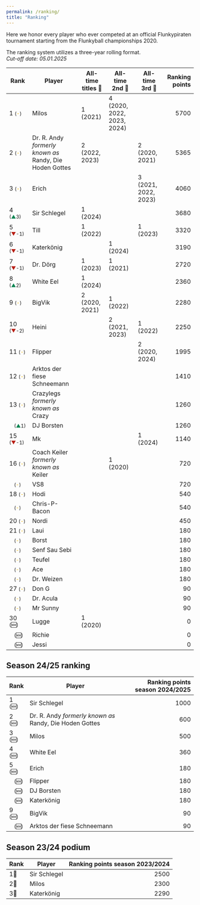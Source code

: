 ```yaml
---
permalink: /ranking/
title: "Ranking"
---
```


Here we honor every player who ever competed at an official Flunkypiraten tournament starting from the Flunkyball championships 2020.

The ranking system utilizes a three-year rolling format.  
_Cut-off date: 05.01.2025_



<!-- table tag start -->

| Rank | Player | All-time titles 🥇 | All-time 2nd 🥈 | All-time 3rd 🥉 | Ranking points |
|------|------|------|------|------|------:|
| 1 <span style="font-size: small">(<span style="color: #EFB700">-</span>)</span> | Milos | 1 (2021) | 4 (2020, 2022, 2023, 2024) |   | 5700 |
| 2 <span style="font-size: small">(<span style="color: #EFB700">-</span>)</span> | Dr. R. Andy *formerly known as* Randy, Die Hoden Gottes | 2 (2022, 2023) |   | 2 (2020, 2021) | 5365 |
| 3 <span style="font-size: small">(<span style="color: #EFB700">-</span>)</span> | Erich |   |   | 3 (2021, 2022, 2023) | 4060 |
| 4 <span style="font-size: small">(<span style="color: #008450">▲</span>3)</span> | Sir Schlegel | 1 (2024) |   |   | 3680 |
| 5 <span style="font-size: small">(<span style="color: #B81D13">▼</span>-1)</span> | Till | 1 (2022) |   | 1 (2023) | 3320 |
| 6 <span style="font-size: small">(<span style="color: #B81D13">▼</span>-1)</span> | Katerkönig |   | 1 (2024) |   | 3190 |
| 7 <span style="font-size: small">(<span style="color: #B81D13">▼</span>-1)</span> | Dr. Dörg | 1 (2023) | 1 (2021) |   | 2720 |
| 8 <span style="font-size: small">(<span style="color: #008450">▲</span>2)</span> | White Eel | 1 (2024) |   |   | 2360 |
| 9 <span style="font-size: small">(<span style="color: #EFB700">-</span>)</span> | BigVik | 2 (2020, 2021) | 1 (2022) |   | 2280 |
| 10 <span style="font-size: small">(<span style="color: #B81D13">▼</span>-2)</span> | Heini |   | 2 (2021, 2023) | 1 (2022) | 2250 |
| 11 <span style="font-size: small">(<span style="color: #EFB700">-</span>)</span> | Flipper |   |   | 2 (2020, 2024) | 1995 |
| 12 <span style="font-size: small">(<span style="color: #EFB700">-</span>)</span> | Arktos der fiese Schneemann |   |   |   | 1410 |
| 13 <span style="font-size: small">(<span style="color: #EFB700">-</span>)</span> | Crazylegs *formerly known as* Crazy |   |   |   | 1260 |
| &nbsp;&nbsp;&nbsp;<span style="font-size: small">(<span style="color: #008450">▲</span>1)</span> | DJ Borsten |   |   |   | 1260 |
| 15 <span style="font-size: small">(<span style="color: #B81D13">▼</span>-1)</span> | Mk |   |   | 1 (2024) | 1140 |
| 16 <span style="font-size: small">(<span style="color: #EFB700">-</span>)</span> | Coach Keiler *formerly known as* Keiler |   | 1 (2020) |   | 720 |
| &nbsp;&nbsp;&nbsp;<span style="font-size: small">(<span style="color: #EFB700">-</span>)</span> | VS8 |   |   |   | 720 |
| 18 <span style="font-size: small">(<span style="color: #EFB700">-</span>)</span> | Hodi |   |   |   | 540 |
| &nbsp;&nbsp;&nbsp;<span style="font-size: small">(<span style="color: #EFB700">-</span>)</span> | Chris-P-Bacon |   |   |   | 540 |
| 20 <span style="font-size: small">(<span style="color: #EFB700">-</span>)</span> | Nordi |   |   |   | 450 |
| 21 <span style="font-size: small">(<span style="color: #EFB700">-</span>)</span> | Laui |   |   |   | 180 |
| &nbsp;&nbsp;&nbsp;<span style="font-size: small">(<span style="color: #EFB700">-</span>)</span> | Borst |   |   |   | 180 |
| &nbsp;&nbsp;&nbsp;<span style="font-size: small">(<span style="color: #EFB700">-</span>)</span> | Senf Sau Sebi |   |   |   | 180 |
| &nbsp;&nbsp;&nbsp;<span style="font-size: small">(<span style="color: #EFB700">-</span>)</span> | Teufel |   |   |   | 180 |
| &nbsp;&nbsp;&nbsp;<span style="font-size: small">(<span style="color: #EFB700">-</span>)</span> | Ace |   |   |   | 180 |
| &nbsp;&nbsp;&nbsp;<span style="font-size: small">(<span style="color: #EFB700">-</span>)</span> | Dr. Weizen |   |   |   | 180 |
| 27 <span style="font-size: small">(<span style="color: #EFB700">-</span>)</span> | Don G |   |   |   | 90 |
| &nbsp;&nbsp;&nbsp;<span style="font-size: small">(<span style="color: #EFB700">-</span>)</span> | Dr. Acula |   |   |   | 90 |
| &nbsp;&nbsp;&nbsp;<span style="font-size: small">(<span style="color: #EFB700">-</span>)</span> | Mr Sunny |   |   |   | 90 |
| 30 <span style="font-size: small">(&#x1F195;)</span> | Lugge | 1 (2020) |   |   | 0 |
| &nbsp;&nbsp;&nbsp;<span style="font-size: small">(&#x1F195;)</span> | Richie |   |   |   | 0 |
| &nbsp;&nbsp;&nbsp;<span style="font-size: small">(&#x1F195;)</span> | Jessi |   |   |   | 0 |


<!-- table tag end -->


## Season 24/25 ranking

<!-- season_table tag start -->

| Rank | Player | Ranking points season 2024/2025|
|------|--------|-------------------------------:|
| 1 <span style="font-size: small">(&#x1F195;)</span> | Sir Schlegel | 1000 |
| 2 <span style="font-size: small">(&#x1F195;)</span> | Dr. R. Andy *formerly known as* Randy, Die Hoden Gottes | 600 |
| 3 <span style="font-size: small">(&#x1F195;)</span> | Milos | 500 |
| 4 <span style="font-size: small">(&#x1F195;)</span> | White Eel | 360 |
| 5 <span style="font-size: small">(&#x1F195;)</span> | Erich | 180 |
| &nbsp;&nbsp;&nbsp;<span style="font-size: small">(&#x1F195;)</span> | Flipper | 180 |
| &nbsp;&nbsp;&nbsp;<span style="font-size: small">(&#x1F195;)</span> | DJ Borsten | 180 |
| &nbsp;&nbsp;&nbsp;<span style="font-size: small">(&#x1F195;)</span> | Katerkönig | 180 |
| 9 <span style="font-size: small">(&#x1F195;)</span> | BigVik | 90 |
| &nbsp;&nbsp;&nbsp;<span style="font-size: small">(&#x1F195;)</span> | Arktos der fiese Schneemann | 90 |


<!-- season_table tag end -->

## Season 23/24 podium

| Rank | Player | Ranking points season 2023/2024|
|------|--------|-------------------------------:|
| 1🥇 | Sir Schlegel | 2500 |
| 2🥈 | Milos | 2300 |
| 3🥉 | Katerkönig | 2290 |

<!-- div>
| 1 <span style="font-size: small">(<span style="color: #008450">▲</span>4)</span> | Sir Schlegel | 2500 |
| 2 <span style="font-size: small">(<span style="color: #EFB700">-</span>)</span> | Milos | 2300 |
| 3 <span style="font-size: small">(<span style="color: #EFB700">-</span>)</span> | Katerkönig | 2290 |
| 4 <span style="font-size: small">(&#x1F195;)</span> | White Eel | 2000 |
| 5 <span style="font-size: small">(<span style="color: #B81D13">▼</span>-4)</span> | Erich | 1660 |
| 6 <span style="font-size: small">(<span style="color: #008450">▲</span>2)</span> | Flipper | 1230 |
| 7 <span style="font-size: small">(<span style="color: #B81D13">▼</span>-3)</span> | Arktos der fiese Schneemann | 1140 |
| 8 <span style="font-size: small">(&#x1F195;)</span> | Mk | 960 |
| 9 <span style="font-size: small">(<span style="color: #B81D13">▼</span>-3)</span> | BigVik | 810 |
| 10 <span style="font-size: small">(&#x1F195;)</span> | Crazylegs *formerly known as* Crazy | 720 |
| &nbsp;&nbsp;&nbsp;<span style="font-size: small">(&#x1F195;)</span> | Dr. Dörg | 720 |
| 12 <span style="font-size: small">(<span style="color: #B81D13">▼</span>-3)</span> | Dr. R. Andy *formerly known as* Randy, Die Hoden Gottes | 585 |
| 13 <span style="font-size: small">(&#x1F195;)</span> | Hodi | 360 |
| &nbsp;&nbsp;&nbsp;<span style="font-size: small">(&#x1F195;)</span> | DJ Borsten | 360 |
| &nbsp;&nbsp;&nbsp;<span style="font-size: small">(<span style="color: #B81D13">▼</span>-8)</span> | Till | 360 |
| &nbsp;&nbsp;&nbsp;<span style="font-size: small">(&#x1F195;)</span> | Nordi | 360 |
| &nbsp;&nbsp;&nbsp;<span style="font-size: small">(&#x1F195;)</span> | Chris | 360 |
| 18 <span style="font-size: small">(<span style="color: #B81D13">▼</span>-8)</span> | Teufel | 180 |
| &nbsp;&nbsp;&nbsp;<span style="font-size: small">(<span style="color: #B81D13">▼</span>-8)</span> | Ace | 180 |
| &nbsp;&nbsp;&nbsp;<span style="font-size: small">(<span style="color: #B81D13">▼</span>-8)</span> | Dr. Weizen | 180 |
| 21 <span style="font-size: small">(&#x1F195;)</span> | Borst | 90 |
| &nbsp;&nbsp;&nbsp;<span style="font-size: small">(&#x1F195;)</span> | Mr Sunny | 90 |
<div -->

<!-- symbols: up: ▲ down: ▼ same: - new: &#x1F195; -->
<!-- colors: green: #008450 red: #B81D13 orange: #EFB700; -->
